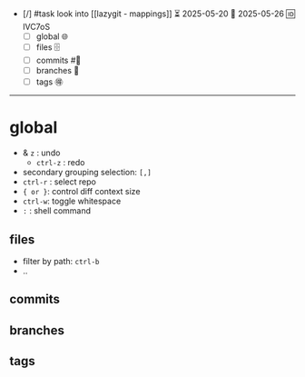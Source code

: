 
- [/] #task look into [[lazygit - mappings]] ⏳ 2025-05-20 📅 2025-05-26 🆔 lVC7oS
	- [ ] global 🌐
	- [ ] files 🗄
	- [ ] commits #‍⃣
	- [ ] branches 🎄
	- [ ] tags 🉐
___
# global

- & `z` : undo
	- `ctrl-z` : redo
- secondary grouping selection: `[,]`
- `ctrl-r` : select repo
- `{ or }`: control diff context size
- `ctrl-w`: toggle whitespace
- `:` : shell command
## files

- filter by path: `ctrl-b`
- ..

## commits

## branches

## tags